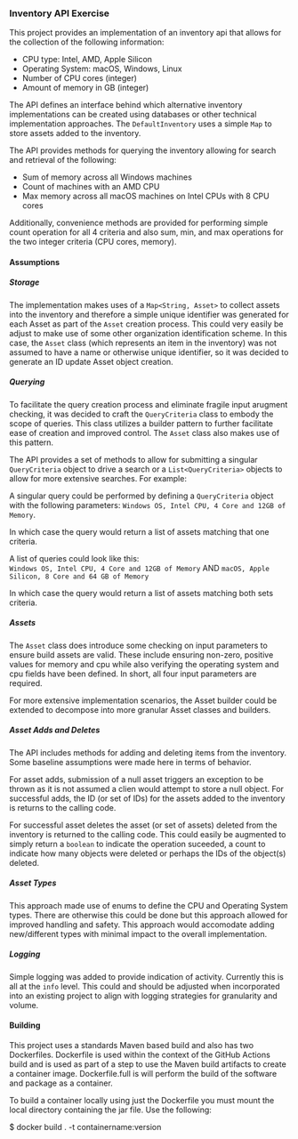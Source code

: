 ### Inventory API Exercise

This project provides an implementation of an inventory api that allows for the collection of the following information:

- CPU type: Intel, AMD, Apple Silicon
- Operating System: macOS, Windows, Linux
- Number of CPU cores (integer)
- Amount of memory in GB (integer)

The API defines an interface behind which alternative inventory implementations can be created using databases or other 
technical implementation approaches. The `DefaultInventory` uses a simple `Map` to store assets added to the inventory.

The API provides methods for querying the inventory allowing for search and retrieval of the following:

- Sum of memory across all Windows machines
- Count of machines with an AMD CPU
- Max memory across all macOS machines on Intel CPUs with 8 CPU cores

Additionally, convenience methods are provided for performing simple count operation for all 4 criteria and also sum, 
min, and max operations for the two integer criteria (CPU cores, memory).

#### Assumptions

##### Storage
The implementation makes uses of a `Map<String, Asset>` to collect assets into the inventory and therefore a simple 
unique identifier was generated for each Asset as part of the `Asset` creation process. This could very easily be 
adjust to make use of some other organization identification scheme. In this case, the `Asset` class (which represents 
an item in the inventory) was not assumed to have a name or otherwise unique identifier, so it was decided to generate 
an ID update Asset object creation.

##### Querying 
To facilitate the query creation process and eliminate fragile input arugment checking, it was decided to craft the 
`QueryCriteria` class to embody the scope of queries. This class utilizes a builder pattern to further facilitate ease 
of creation and improved control. The `Asset` class also makes use of this pattern.

The API provides a set of methods to allow for submitting a singular `QueryCriteria` object to drive a search or a 
`List<QueryCriteria>` objects to allow for more extensive searches. For example:

A singular query could be performed by defining a `QueryCriteria` object with the following parameters:
    `Windows OS, Intel CPU, 4 Core and 12GB of Memory`.
    
In which case the query would return a list of assets matching that one criteria.
    
A list of queries could look like this:   
    `Windows OS, Intel CPU, 4 Core and 12GB of Memory` AND
    `macOS, Apple Silicon, 8 Core and 64 GB of Memory`
    
In which case the query would return a list of assets matching both sets criteria.

##### Assets 
The `Asset` class does introduce some checking on input parameters to ensure build assets are valid. These include 
ensuring non-zero, positive values for memory and cpu while also verifying the operating system and cpu fields have 
been defined. In short, all four input parameters are required. 

For more extensive implementation scenarios, the Asset builder could be extended to decompose into more granular 
Asset classes and builders.

##### Asset Adds and Deletes
The API includes methods for adding and deleting items from the inventory. Some baseline assumptions were made here 
in terms of behavior.

For asset adds, submission of a null asset triggers an exception to be thrown as it is not assumed a clien would attempt
to store a null object.
For successful adds, the ID (or set of IDs) for the assets added to the inventory is returns to the calling code.  

For successful asset deletes the asset (or set of assets) deleted from the inventory is returned to the calling code.
This could easily be augmented to simply return a `boolean` to indicate the operation suceeded, a count to indicate how 
many objects were deleted or perhaps the IDs of the object(s) deleted.

##### Asset Types
This approach made use of enums to define the CPU and Operating System types. There are otherwise this could be 
done but this approach allowed for improved handling and safety.  This approach would accomodate adding new/different
types with minimal impact to the overall implementation.

##### Logging
Simple logging was added to provide indication of activity. Currently this is all at the `info` level. This could and 
should be adjusted when incorporated into an existing project to align with logging strategies for granularity 
and volume. 


#### Building
This project uses a standards Maven based build and also has two Dockerfiles. Dockerfile is used within the context of the GitHub Actions build 
and is used as part of a step to use the Maven build artifacts to create a container image. Dockerfile.full is will perform the build of the software 
and package as a container. 

To build a container locally using just the Dockerfile you must mount the local directory containing the jar file. Use the following:

$  docker build . -t containername:version